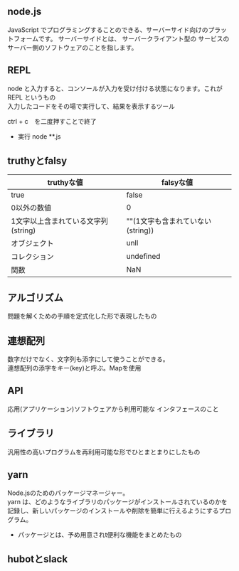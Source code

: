 ## node.js
JavaScript でプログラミングすることのできる、サーバーサイド向けのプラットフォームです。 サーバーサイドとは、 サーバークライアント型の サービスのサーバー側のソフトウェアのことを指します。

## REPL
node と入力すると、コンソールが入力を受け付ける状態になります。これが REPL というもの  
入力したコードをその場で実行して、結果を表示するツール

ctrl + c　を二度押すことで終了

- 実行
node **.js

## truthyとfalsy
| truthyな値 | falsyな値 |
----|----
true | false 
0以外の数値 | 0
1文字以上含まれている文字列(string) | ""(1文字も含まれていない(string))
オブジェクト | unll
コレクション | undefined
関数 | NaN

## アルゴリズム
問題を解くための手順を定式化した形で表現したもの

## 連想配列
数字だけでなく、文字列も添字にして使うことができる。  
連想配列の添字をキー(key)と呼ぶ。Mapを使用

## API
応用(アプリケーション)ソフトウェアから利用可能な
インタフェースのこと

## ライブラリ
汎用性の高いプログラムを再利用可能な形でひとまとまりにしたもの

## yarn
Node.jsのためのパッケージマネージャー。  
yarn は、どのようなライブラリのパッケージがインストールされているのかを記録し、新しいパッケージのインストールや削除を簡単に行えるようにするプログラム。

- パッケージとは、予め用意されt便利な機能をまとめたもの


## hubotとslack



